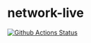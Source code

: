 # network-live

[![Github Actions Status](https://github.com/RamilAlbakov/network-live/workflows/network-live-CI/badge.svg)](https://github.com/RamilAlbakov/network-live/actions)